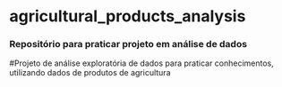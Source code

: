 # agricultural_products_analysis
### Repositório para praticar projeto em análise de dados
#Projeto de análise exploratória de dados para praticar conhecimentos, utilizando dados de produtos de agricultura
